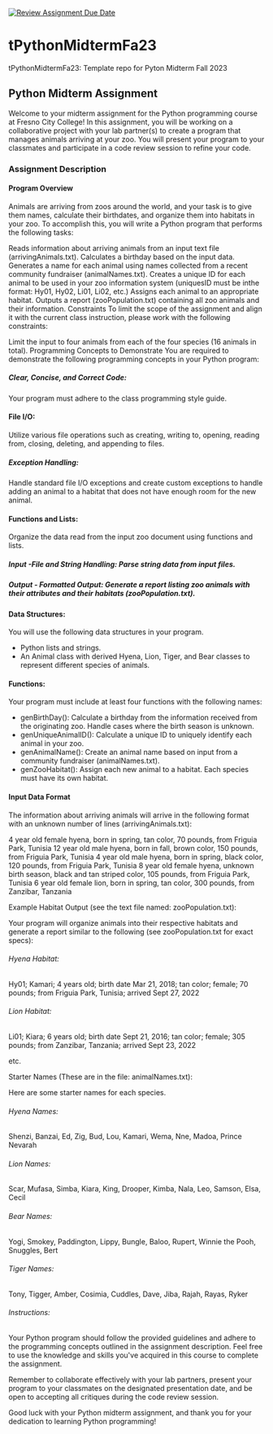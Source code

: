 [![Review Assignment Due Date](https://classroom.github.com/assets/deadline-readme-button-24ddc0f5d75046c5622901739e7c5dd533143b0c8e959d652212380cedb1ea36.svg)](https://classroom.github.com/a/wLWrGMkY)
# tPythonMidtermFa23
tPythonMidtermFa23: Template repo for Pyton Midterm Fall 2023


## Python Midterm Assignment

Welcome to your midterm assignment for the Python programming course at Fresno City College! In this assignment, you will be working on a collaborative project with your lab partner(s) to create a program that manages animals arriving at your zoo. You will present your program to your classmates and participate in a code review session to refine your code.

### Assignment Description

#### Program Overview
Animals are arriving from zoos around the world, and your task is to give them names, calculate their birthdates, and organize them into habitats in your zoo. To accomplish this, you will write a Python program that performs the following tasks:

Reads information about arriving animals from an input text file (arrivingAnimals.txt).
Calculates a birthday based on the input data.
Generates a name for each animal using names collected from a recent community fundraiser (animalNames.txt).
Creates a unique ID for each animal to be used in your zoo information system (uniquesID must be inthe format: Hy01, Hy02, Li01, Li02, etc.)
Assigns each animal to an appropriate habitat.
Outputs a report (zooPopulation.txt) containing all zoo animals and their information.
Constraints
To limit the scope of the assignment and align it with the current class instruction, please work with the following constraints:

Limit the input to four animals from each of the four species (16 animals in total).
Programming Concepts to Demonstrate
You are required to demonstrate the following programming concepts in your Python program:

##### Clear, Concise, and Correct Code: 
Your program must adhere to the class programming style guide.
#### File I/O: 
Utilize various file operations such as creating, writing to, opening, reading from, closing, deleting, and appending to files.
##### Exception Handling:
Handle standard file I/O exceptions and create custom exceptions to handle adding an animal to a habitat that does not have enough room for the new animal.
#### Functions and Lists:
Organize the data read from the input zoo document using functions and lists.

##### Input -File and String Handling: Parse string data from input files.
##### Output - Formatted Output: Generate a report listing zoo animals with their attributes and their habitats (zooPopulation.txt).

#### Data Structures:
You will use the following data structures in your program.

- Python lists and strings.
- An Animal class with derived Hyena, Lion, Tiger, and Bear classes to represent different species of animals.

#### Functions:
Your program must include at least four functions with the following names:

- genBirthDay(): Calculate a birthday from the information received from the originating zoo. Handle cases where the birth season is unknown.
- genUniqueAnimalID(): Calculate a unique ID to uniquely identify each animal in your zoo.
- genAnimalName(): Create an animal name based on input from a community fundraiser (animalNames.txt).
- genZooHabitat(): Assign each new animal to a habitat. Each species must have its own habitat.

#### Input Data Format
The information about arriving animals will arrive in the following format with an unknown number of lines (arrivingAnimals.txt):

4 year old female hyena, born in spring, tan color, 70 pounds, from Friguia Park, Tunisia
12 year old male hyena, born in fall, brown color, 150 pounds, from Friguia Park, Tunisia
4 year old male hyena, born in spring, black color, 120 pounds, from Friguia Park, Tunisia
8 year old female hyena, unknown birth season, black and tan striped color, 105 pounds, from Friguia Park, Tunisia
6 year old female lion, born in spring, tan color, 300 pounds, from Zanzibar, Tanzania

Example Habitat Output (see the text file named: zooPopulation.txt):

Your program will organize animals into their respective habitats and generate a report similar to the following (see zooPopulation.txt for exact specs):

###### Hyena Habitat:

Hy01; Kamari; 4 years old; birth date Mar 21, 2018; tan color; female; 70 pounds; from Friguia Park, Tunisia; arrived Sept 27, 2022

###### Lion Habitat:

Li01; Kiara; 6 years old; birth date Sept 21, 2016; tan color; female; 305 pounds; from Zanzibar, Tanzania; arrived Sept 23, 2022

etc. 

Starter Names (These are in the file: animalNames.txt): 

Here are some starter names for each species. 

###### Hyena Names:

Shenzi, Banzai, Ed, Zig, Bud, Lou, Kamari, Wema, Nne, Madoa, Prince Nevarah

###### Lion Names:

Scar, Mufasa, Simba, Kiara, King, Drooper, Kimba, Nala, Leo, Samson, Elsa, Cecil

###### Bear Names:

Yogi, Smokey, Paddington, Lippy, Bungle, Baloo, Rupert, Winnie the Pooh, Snuggles, Bert

###### Tiger Names:

Tony, Tigger, Amber, Cosimia, Cuddles, Dave, Jiba, Rajah, Rayas, Ryker

###### Instructions:

Your Python program should follow the provided guidelines and adhere to the programming concepts outlined in the assignment description. Feel free to use the knowledge and skills you've acquired in this course to complete the assignment.

Remember to collaborate effectively with your lab partners, present your program to your classmates on the designated presentation date, and be open to accepting all critiques during the code review session.

Good luck with your Python midterm assignment, and thank you for your dedication to learning Python programming!
